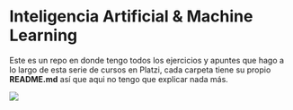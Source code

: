 # Inteligencia Artificial & Machine Learning
Este es un repo en donde tengo todos los ejercicios y apuntes que hago a lo largo de esta serie de cursos en Platzi, cada carpeta tiene su propio **README.md** así que aqui no tengo que explicar nada más.

![](https://live.staticflickr.com/65535/50136967628_7fda57030c_3k.jpg)